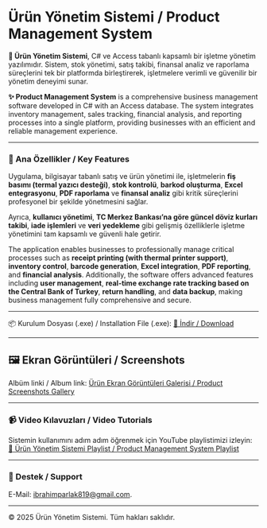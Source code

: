 # Ürün Yönetim Sistemi / Product Management System

**🌟 Ürün Yönetim Sistemi**, C# ve Access tabanlı kapsamlı bir işletme yönetim yazılımıdır. Sistem, stok yönetimi, satış takibi, finansal analiz ve raporlama süreçlerini tek bir platformda birleştirerek, işletmelere verimli ve güvenilir bir yönetim deneyimi sunar.

**✨ Product Management System** is a comprehensive business management software developed in C# with an Access database. The system integrates inventory management, sales tracking, financial analysis, and reporting processes into a single platform, providing businesses with an efficient and reliable management experience.

---

### 🚀 Ana Özellikler / Key Features

Uygulama, bilgisayar tabanlı satış ve ürün yönetimi ile, işletmelerin **fiş basımı (termal yazıcı desteği)**, **stok kontrolü**, **barkod oluşturma**, **Excel entegrasyonu**, **PDF raporlama** ve **finansal analiz** gibi kritik süreçlerini profesyonel bir şekilde yönetmesini sağlar.

Ayrıca, **kullanıcı yönetimi**, **TC Merkez Bankası’na göre güncel döviz kurları takibi**, **iade işlemleri** ve **veri yedekleme** gibi gelişmiş özelliklerle işletme yönetimini tam kapsamlı ve güvenli hale getirir.

The application enables businesses to professionally manage critical processes such as **receipt printing (with thermal printer support)**, **inventory control**, **barcode generation**, **Excel integration**, **PDF reporting**, and **financial analysis**. Additionally, the software offers advanced features including **user management**, **real-time exchange rate tracking based on the Central Bank of Turkey**, **return handling**, and **data backup**, making business management fully comprehensive and secure.

---

📦 Kurulum Dosyası (.exe) / Installation File (.exe): [🔗 İndir / Download](https://drive.google.com/file/d/1cAoHV6GR8eTbx1QWRXVKFuZVp0RTCMYH/view?usp=drive_link)


---

## 🖼️ Ekran Görüntüleri / Screenshots

Albüm linki / Album link: [Ürün Ekran Görüntüleri Galerisi / Product Screenshots Gallery](https://imgur.com/a/jVF7XZX)

---

### 📹 Video Kılavuzları / Video Tutorials

Sistemin kullanımını adım adım öğrenmek için YouTube playlistimizi izleyin:  
[🎥 Ürün Yönetim Sistemi Playlist / Product Management System Playlist](https://www.youtube.com/playlist?list=PLJGbvGEHAv5L9uyb1qMSVuEXKhzaq3qo5)

---

### 💬 Destek / Support

E-Mail: ibrahimparlak819@gmail.com.

---

© 2025 Ürün Yönetim Sistemi. Tüm hakları saklıdır.
